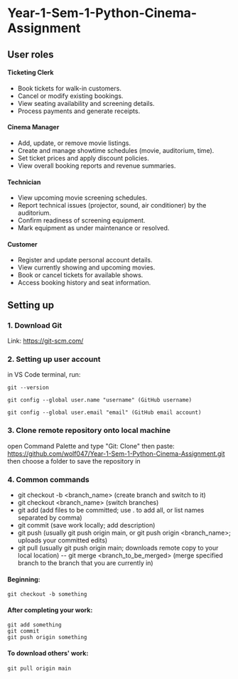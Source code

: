 # Year-1-Sem-1-Python-Cinema-Assignment

## User roles

#### Ticketing Clerk
- Book tickets for walk-in customers.
- Cancel or modify existing bookings.
- View seating availability and screening details.
- Process payments and generate receipts.

#### Cinema Manager
- Add, update, or remove movie listings.
- Create and manage showtime schedules (movie, auditorium, time).
- Set ticket prices and apply discount policies.
- View overall booking reports and revenue summaries.

#### Technician
- View upcoming movie screening schedules.
- Report technical issues (projector, sound, air conditioner) by the auditorium.
- Confirm readiness of screening equipment.
- Mark equipment as under maintenance or resolved.

#### Customer
- Register and update personal account details.
- View currently showing and upcoming movies.
- Book or cancel tickets for available shows.
- Access booking history and seat information.


## Setting up

### 1. Download Git
Link: https://git-scm.com/

### 2. Setting up user account
in VS Code terminal, run:

    git --version

    git config --global user.name "username" (GitHub username)

    git config --global user.email "email" (GitHub email account)

### 3. Clone remote repository onto local machine
open Command Palette and type "Git: Clone" then paste:
    https://github.com/wolf047/Year-1-Sem-1-Python-Cinema-Assignment.git
then choose a folder to save the repository in

### 4. Common commands
- git checkout -b <branch_name> (create branch and switch to it)
- git checkout <branch_name> (switch branches)
- git add <filenames> (add files to be committed; use . to add all, or list names separated by comma) 
- git commit (save work locally; add description)
- git push <remote> <branch> (usually git push origin main, or git push origin <branch_name>; uploads your committed edits)
- git pull <remote> <branch> (usually git push origin main; downloads remote copy to your local location)
-- git merge <branch_to_be_merged> (merge specified branch to the branch that you are currently in)

#### Beginning:
    git checkout -b something

#### After completing your work:
    git add something
    git commit
    git push origin something

#### To download others' work:
    git pull origin main


